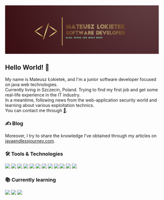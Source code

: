 ![alt text](https://github.com/matthew01lokiet/matthew01lokiet/blob/main/readme_header.png?raw=true "Header")
## Hello World! 👋
My name is Mateusz Łokietek, and I'm a junior software developer focused on java web technologies. <br/>
Currently living in Szczecin, Poland. 
Trying to find my first job and get some real-life experience in the IT industry. <br/>
In a meantime, following news from the web-application security world and learning about various exploitation technics. <br/>
You can contact me through <a href="https://www.facebook.com/profile.php?id=100040683093299">💬</a>.
### ✍ Blog
Moreover, I try to share the knowledge I've obtained through my articles on <a href="https://www.javaendlessjourney.com/">javaendlessjourney.com</a>.
### 🛠️ Tools & Technologies
![](https://img.shields.io/badge/OS-Ubuntu-informational?style=flat&logo=linux&logoColor=white&color=DAA520)
![](https://img.shields.io/badge/Editor-IntelliJ_IDEA-informational?style=flat&logo=intellij-idea&logoColor=white&color=DAA520)
![](https://img.shields.io/badge/Code-Java8-informational?style=flat&logo=java&logoColor=white&color=DAA520)
![](https://img.shields.io/badge/Shell-Bash-informational?style=flat&logo=gnu-bash&logoColor=white&color=DAA520)
![](https://img.shields.io/badge/Database-PostgreSQL-informational?style=flat&logo=postgresql&logoColor=white&color=DAA520)
![](https://img.shields.io/badge/Unit_Testing-JUnit5-informational?style=flat&logo=dev.to&logoColor=white&color=DAA520)
![](https://img.shields.io/badge/Unit_Testing-Mockito-informational?style=flat&logo=dev.to&logoColor=white&color=DAA520)
![](https://img.shields.io/badge/Project_Management-Maven-informational?style=flat&logo=apache-maven&logoColor=white&color=DAA520)
![](https://img.shields.io/badge/Version_Control-Git-informational?style=flat&logo=git&logoColor=white&color=DAA520)
![](https://img.shields.io/badge/Desktop_GUI-Swing-informational?style=flat&logo=java&logoColor=white&color=DAA520)
![](https://img.shields.io/badge/Java_EE-JSP-informational?style=flat&logo=java&logoColor=white&color=DAA520)
![](https://img.shields.io/badge/Java_EE-Servlets-informational?style=flat&logo=java&logoColor=white&color=DAA520)
### 📚 Currently learning
![](https://img.shields.io/badge/Framework-Spring_Core-informational?style=flat&logo=java&logoColor=white&color=DAA520)
![](https://img.shields.io/badge/Framework-Spring_MVC-informational?style=flat&logo=java&logoColor=white&color=DAA520)
![](https://img.shields.io/badge/Framework-Hibernate-informational?style=flat&logo=java&logoColor=white&color=DAA520)
